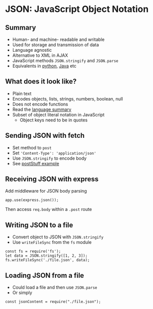 # JSON: JavaScript Object Notation



## Summary


- Human- and machine- readable and writable
- Used for storage and transmission of data
- Language agnostic
- Alternative to XML in AJAX
- JavaScript methods `JSON.stringify` and `JSON.parse`
- Equivalents in [python](https://docs.python.org/3/library/json.html), [Java](https://github.com/FasterXML/jackson) etc



## What does it look like?

- Plain text
- Encodes objects, lists, strings, numbers, boolean, null
- Does not encode functions
- Read the [language summary](https://www.json.org/json-en.html)
- Subset of object literal notation in JavaScript
  - Object keys need to be in quotes


## Sending JSON with fetch

- Set method to `post`
- Set `'Content-Type': 'application/json'`
- Use `JSON.stringify` to encode body
- See [postStuff example](./postStuff.js) 

## Receiving JSON with express

Add middleware for JSON body parsing

```
app.use(express.json());
```

Then access `req.body` within a `.post` route

## Writing JSON to a file

- Convert object to JSON with `JSON.stringify`
- Use `writeFileSync` from the `fs` module

```
const fs = require('fs');
let data = JSON.stringify([1, 2, 3]);
fs.writeFileSync('./file.json', data);
```

## Loading JSON from a file

- Could load a file and then use `JSON.parse`
- Or simply

```const jsonContent = require("./file.json");```

